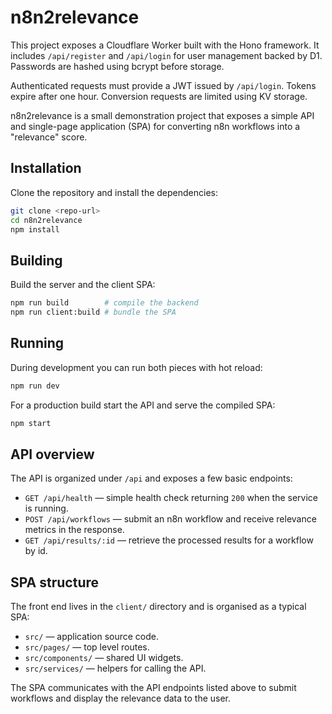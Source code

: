 # n8n2relevance


This project exposes a Cloudflare Worker built with the Hono framework.
It includes `/api/register` and `/api/login` for user management backed by D1.
Passwords are hashed using bcrypt before storage.

Authenticated requests must provide a JWT issued by `/api/login`.
Tokens expire after one hour. Conversion requests are limited using KV storage.

n8n2relevance is a small demonstration project that exposes a simple API and single-page application (SPA) for converting n8n workflows into a "relevance" score.

## Installation

Clone the repository and install the dependencies:

```bash
git clone <repo-url>
cd n8n2relevance
npm install
```

## Building

Build the server and the client SPA:

```bash
npm run build        # compile the backend
npm run client:build # bundle the SPA
```

## Running

During development you can run both pieces with hot reload:

```bash
npm run dev
```

For a production build start the API and serve the compiled SPA:

```bash
npm start
```

## API overview

The API is organized under `/api` and exposes a few basic endpoints:

- `GET /api/health` &mdash; simple health check returning `200` when the service is running.
- `POST /api/workflows` &mdash; submit an n8n workflow and receive relevance metrics in the response.
- `GET /api/results/:id` &mdash; retrieve the processed results for a workflow by id.

## SPA structure

The front end lives in the `client/` directory and is organised as a typical SPA:

- `src/` &mdash; application source code.
- `src/pages/` &mdash; top level routes.
- `src/components/` &mdash; shared UI widgets.
- `src/services/` &mdash; helpers for calling the API.

The SPA communicates with the API endpoints listed above to submit workflows and display the relevance data to the user.

